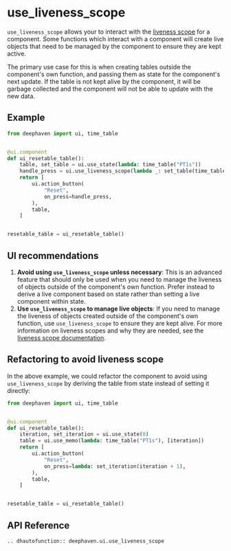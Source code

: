 # use_liveness_scope

`use_liveness_scope` allows your to interact with the [liveness scope](https://deephaven.io/core/docs/conceptual/liveness-scope-concept/) for a component. Some functions which interact with a component will create live objects that need to be managed by the component to ensure they are kept active.

The primary use case for this is when creating tables outside the component's own function, and passing them as state for the component's next update. If the table is not kept alive by the component, it will be garbage collected and the component will not be able to update with the new data.

## Example

```python
from deephaven import ui, time_table


@ui.component
def ui_resetable_table():
    table, set_table = ui.use_state(lambda: time_table("PT1s"))
    handle_press = ui.use_liveness_scope(lambda _: set_table(time_table("PT1s")), [])
    return [
        ui.action_button(
            "Reset",
            on_press=handle_press,
        ),
        table,
    ]


resetable_table = ui_resetable_table()
```

## UI recommendations

1. **Avoid using `use_liveness_scope` unless necessary**: This is an advanced feature that should only be used when you need to manage the liveness of objects outside of the component's own function. Prefer instead to derive a live component based on state rather than setting a live component within state.
2. **Use `use_liveness_scope` to manage live objects**: If you need to manage the liveness of objects created outside of the component's own function, use `use_liveness_scope` to ensure they are kept alive. For more information on liveness scopes and why they are needed, see the [liveness scope documentation](https://deephaven.io/core/docs/conceptual/liveness-scope-concept/).

## Refactoring to avoid liveness scope

In the above example, we could refactor the component to avoid using `use_liveness_scope` by deriving the table from state instead of setting it directly:

```python
from deephaven import ui, time_table


@ui.component
def ui_resetable_table():
    iteration, set_iteration = ui.use_state(0)
    table = ui.use_memo(lambda: time_table("PT1s"), [iteration])
    return [
        ui.action_button(
            "Reset",
            on_press=lambda: set_iteration(iteration + 1),
        ),
        table,
    ]


resetable_table = ui_resetable_table()
```

## API Reference

```{eval-rst}
.. dhautofunction:: deephaven.ui.use_liveness_scope
```
